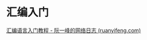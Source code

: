 # 汇编入门

[汇编语言入门教程 - 阮一峰的网络日志 (ruanyifeng.com)](https://www.ruanyifeng.com/blog/2018/01/assembly-language-primer.html)